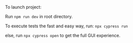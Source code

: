 To launch project:

Run `npm run dev` in root directory.

To execute tests the fast and easy way, run:
`npx cypress run`

else, run `npx cypress open` to get the full GUI experience.




